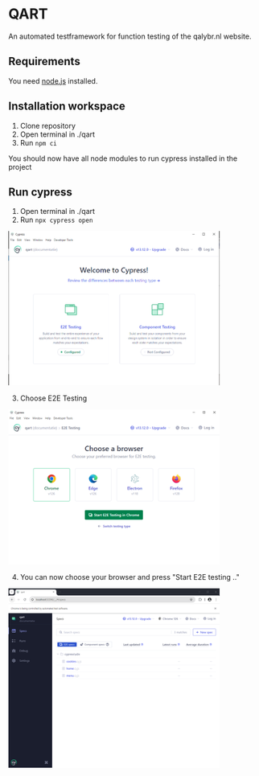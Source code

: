 # QART

An automated testframework for function testing of the qalybr.nl website.

## Requirements

You need [node.js](https://nodejs.org/) installed.

## Installation workspace

1. Clone repository
2. Open terminal in ./qart
3. Run `npm ci`

You should now have all node modules to run cypress installed in the project

## Run cypress

1. Open terminal in ./qart
2. Run `npx cypress open`

<img title="" src="cypress_win_1.PNG" alt="" width="420">

3. Choose E2E Testing

<img title="" src="cypress_win_2.PNG" alt="" width="420">

4. You can now choose your browser and press "Start E2E testing .."

<img title="" src="cypress_test_app.png" alt="" width="420">
